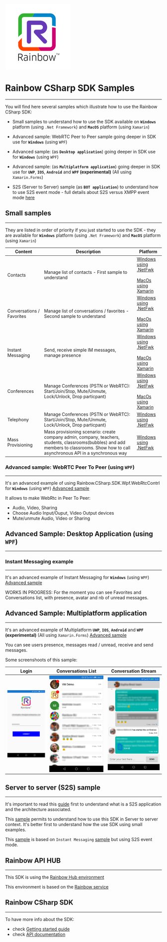 ![Rainbow](logo_rainbow.png)

 
# Rainbow CSharp SDK Samples
---

You will find here several samples which illustrate how to use the Rainbow CSharp SDK:

- Small samples to understand how to use the SDK available on **`Windows`** platform (using `.Net Framework`) and **`MacOS`** platform (using `Xamarin`)

- Advanced sample: WebRTC Peer to Peer sample going deeper in SDK use for **`Windows`** (using `WPF`)

- Advanced sample: (as **`Desktop application`**) going deeper in SDK use for **`Windows`** (using `WPF`)

- Advanced sample: (as **`Multiplatform application`**) going deeper in SDK use for **`UWP`**, **`IOS`**, **`Android`** and **`WPF` (experimental)** (All using `Xamarin.Forms`)

- S2S (Server to Server) sample (as **`BOT application`**) to understand how to use S2S event mode - full details about S2S versus XMPP event mode [here](https://hub.openrainbow.com/#/documentation/doc/sdk/csharp/guides/035_events_mode) 

## Small samples
---

They are listed in order of priority if you just started to use the SDK - they are available for **`Windows`** platform (using `.Net Framework`) and **`MacOS`** platform (using `Xamarin`)

| Content | Description | Platform | 
| ------- | ----------- | -------- |
| Contacts  | Manage list of contacts - First sample to understand | [Windows using .NetFwk](https://github.com/Rainbow-CPaaS/Rainbow-CSharp-SDK-Samples/tree/master/Windows_NetFwk/Contacts)<br><br>[MacOs using Xamarin](https://github.com/Rainbow-CPaaS/Rainbow-CSharp-SDK-Samples/tree/master/Mac_Xamarin/Contacts)|
| Conversations / Favorites | Manage list of conversations / favorites - Second sample to understand | [Windows using .NetFwk](https://github.com/Rainbow-CPaaS/Rainbow-CSharp-SDK-Samples/tree/master/Windows_NetFwk/Conversations)<br><br>[MacOs using Xamarin](https://github.com/Rainbow-CPaaS/Rainbow-CSharp-SDK-Samples/tree/master/Mac_Xamarin/Conversations) |
| Instant Messaging | Send, receive simple IM messages, manage presence | [Windows using .NetFwk](https://github.com/Rainbow-CPaaS/Rainbow-CSharp-SDK-Samples/tree/master/Windows_NetFwk/InstantMessaging)<br><br>[MacOs using Xamarin](https://github.com/Rainbow-CPaaS/Rainbow-CSharp-SDK-Samples/tree/master/Mac_Xamarin/InstantMessaging) |
| Conferences | Manage Conferences (PSTN or WebRTC): Start/Join/Stop, Mute/Unmute, Lock/Unlock, Drop particpant) | [Windows using .NetFwk](https://github.com/Rainbow-CPaaS/Rainbow-CSharp-SDK-Samples/tree/master/Windows_NetFwk/Conferences)<br><br>[MacOs using Xamarin](https://github.com/Rainbow-CPaaS/Rainbow-CSharp-SDK-Samples/tree/master/Mac_Xamarin/Conferences) |
| Telephony | Manage Conferences (PSTN or WebRTC): Start/Join/Stop, Mute/Unmute, Lock/Unlock, Drop particpant) | [Windows using .NetFwk](https://github.com/Rainbow-CPaaS/Rainbow-CSharp-SDK-Samples/tree/master/Windows_NetFwk/Telephony) |
| Mass Provisioning| Mass provisioning scenario: create company admin, company, teachers, students, classrooms(bubbles) and add members to classrooms. Show how to call asynchronous API in a synchronous way | [Windows using .NetFwk](https://github.com/Rainbow-CPaaS/Rainbow-CSharp-SDK-Samples/tree/master/MassProvisioning) |

### Advanced sample: WebRTC Peer To Peer (using `WPF`)
---

It's an advanced example of using Rainbow.CSharp.SDK.Wpf.WebRtcContrl for **`Windows`** (using `WPF`) [Advanced sample](https://github.com/Rainbow-CPaaS/Rainbow-CSharp-SDK-Samples/tree/master/Windows_WPF/WPF_WebRtcControl)

It allows to make WebRtc in Peer To Peer:
- Audio, Video, Sharing
- Choose Audio Input/Ouput, Video Output devices
- Mute/unmute Audio, Video or Sharing

## Advanced Sample: Desktop Application  (using `WPF`)
---

### Instant Messaging example 
---

It's an advanced example of Instant Messaging for **`Windows`** (using `WPF`) [Advanced sample](https://github.com/Rainbow-CPaaS/Rainbow-CSharp-SDK-Samples/tree/master/Windows_WPF/WPF_InstantMessaging)

WORKS IN PROGRESS:
For the moment you can see Favorites and Conversations list, with presence, avatar and nb of unread messages.

## Advanced Sample: Multiplatform application
---

It's an advanced example of Multiplatform  **`UWP`**, **`IOS`**, **`Android`** and **`WPF` (experimental)** (All using `Xamarin.Forms`) [Advanced sample](https://github.com/Rainbow-CPaaS/Rainbow-CSharp-SDK-Samples/tree/master/MultiPlatformApplication)

You can see users presence, messages read / unread, receive and send  messages.

Some screenshoots of this sample:

| Login | Conversations List | Conversation Stream |
| ----- | ------------------ | ------------------- |
| ![Login screen](./images/MobileApp_Login.png?raw=true) | ![Conversations List](./images/MobileApp_Conversations_List.png?raw=true) | ![Conversation Stream](./images/MobileApp_Conversation_Stream.png?raw=true) |


## Server to server (S2S) sample 
---

It's important to read this [guide](https://hub.openrainbow.com/#/documentation/doc/sdk/csharp/core/lts/guides/035_events_mode) first to understand what is a S2S application and the architecture associated.

This [sample](https://github.com/Rainbow-CPaaS/Rainbow-CSharp-SDK-Samples/tree/master/S2S) permits to understand how to use this SDK in Server to server context. It's better first to understand how the use SDK using small examples.

This [sample](https://github.com/Rainbow-CPaaS/Rainbow-CSharp-SDK-Samples/tree/master/S2S) is based on `Instant Messaging` [sample](https://github.com/Rainbow-CPaaS/Rainbow-CSharp-SDK-Samples/tree/master/Windows_NetFwk/InstantMessaging) but using S2S event mode.


## Rainbow API HUB
---

This SDK is using the [Rainbow Hub environment](https://hub.openrainbow.com/)
 
This environment is based on the [Rainbow service](https://www.openrainbow.com/) 


## Rainbow CSharp SDK
---

To have more info about the SDK:
- check [Getting started guide](https://hub.openrainbow.com/#/documentation/doc/sdk/csharp/core/lts/guides/001_getting_started)
- check [API documentation](https://hub.openrainbow.com/#/documentation/doc/sdk/csharp/core/lts/api/Rainbow.Application)
